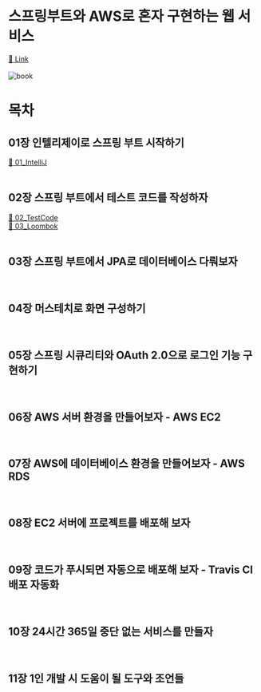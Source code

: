 # 스프링부트와 AWS로 혼자 구현하는 웹 서비스
[:link: Link](http://www.kyobobook.co.kr/product/detailViewKor.laf?mallGb=KOR&ejkGb=KOR&linkClass=&barcode=9788965402602)  
<br>
![book](http://image.kyobobook.co.kr/images/book/xlarge/602/x9788965402602.jpg)

# 목차
## 01장 인텔리제이로 스프링 부트 시작하기
[:link: 01_IntelliJ](https://github.com/eunhye3333/TIL/blob/main/SpringBoot/%EB%8F%84%EC%84%9C/%EC%8A%A4%ED%94%84%EB%A7%81%EB%B6%80%ED%8A%B8%EC%99%80%20AWS%EB%A1%9C%20%ED%98%BC%EC%9E%90%20%EA%B5%AC%ED%98%84%ED%95%98%EB%8A%94%20%EC%9B%B9%20%EC%84%9C%EB%B9%84%EC%8A%A4/01_IntelliJ.md)  
<br>

## 02장 스프링 부트에서 테스트 코드를 작성하자
[:link: 02_TestCode](https://github.com/eunhye3333/TIL/blob/main/SpringBoot/%EB%8F%84%EC%84%9C/%EC%8A%A4%ED%94%84%EB%A7%81%EB%B6%80%ED%8A%B8%EC%99%80%20AWS%EB%A1%9C%20%ED%98%BC%EC%9E%90%20%EA%B5%AC%ED%98%84%ED%95%98%EB%8A%94%20%EC%9B%B9%20%EC%84%9C%EB%B9%84%EC%8A%A4/02_TestCode.md)  
[:link: 03_Loombok](https://github.com/eunhye3333/TIL/blob/main/SpringBoot/%EB%8F%84%EC%84%9C/%EC%8A%A4%ED%94%84%EB%A7%81%EB%B6%80%ED%8A%B8%EC%99%80%20AWS%EB%A1%9C%20%ED%98%BC%EC%9E%90%20%EA%B5%AC%ED%98%84%ED%95%98%EB%8A%94%20%EC%9B%B9%20%EC%84%9C%EB%B9%84%EC%8A%A4/03_Lombok.md)  
<br>

## 03장 스프링 부트에서 JPA로 데이터베이스 다뤄보자
<br>

## 04장 머스테치로 화면 구성하기
<br>

## 05장 스프링 시큐리티와 OAuth 2.0으로 로그인 기능 구현하기
<br>

## 06장 AWS 서버 환경을 만들어보자 - AWS EC2
<br>

## 07장 AWS에 데이터베이스 환경을 만들어보자 - AWS RDS
<br>

## 08장 EC2 서버에 프로젝트를 배포해 보자
<br>

## 09장 코드가 푸시되면 자동으로 배포해 보자 - Travis CI 배포 자동화
<br>

## 10장 24시간 365일 중단 없는 서비스를 만들자
<br>

## 11장 1인 개발 시 도움이 될 도구와 조언들
